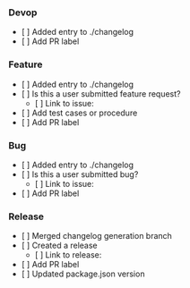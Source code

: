 <!-- NOTE: Remove the parts that's not relevant -->

### Devop

* \[ ] Added entry to ./changelog
* \[ ] Add PR label

### Feature

* \[ ] Added entry to ./changelog
* \[ ] Is this a user submitted feature request?
  * \[ ] Link to issue:
* \[ ] Add test cases or procedure
* \[ ] Add PR label

### Bug

* \[ ] Added entry to ./changelog
* \[ ] Is this a user submitted bug?
  * \[ ] Link to issue:
* \[ ] Add PR label

### Release

* \[ ] Merged changelog generation branch
* \[ ] Created a release
  * \[ ] Link to release:
* \[ ] Add PR label
* \[ ] Updated package.json version
